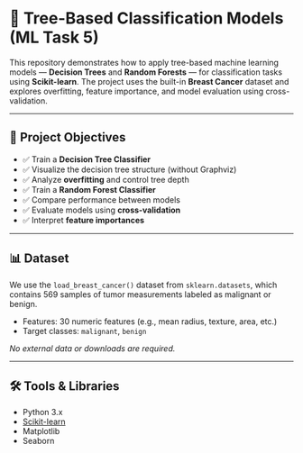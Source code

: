 # 🧠 Tree-Based Classification Models (ML Task 5)

This repository demonstrates how to apply tree-based machine learning models — **Decision Trees** and **Random Forests** — for classification tasks using **Scikit-learn**. The project uses the built-in **Breast Cancer** dataset and explores overfitting, feature importance, and model evaluation using cross-validation.

---

## 🚀 Project Objectives

- ✅ Train a **Decision Tree Classifier**
- ✅ Visualize the decision tree structure (without Graphviz)
- ✅ Analyze **overfitting** and control tree depth
- ✅ Train a **Random Forest Classifier**
- ✅ Compare performance between models
- ✅ Evaluate models using **cross-validation**
- ✅ Interpret **feature importances**

---

## 📊 Dataset

We use the `load_breast_cancer()` dataset from `sklearn.datasets`, which contains 569 samples of tumor measurements labeled as malignant or benign.

- Features: 30 numeric features (e.g., mean radius, texture, area, etc.)
- Target classes: `malignant`, `benign`

_No external data or downloads are required._

---

## 🛠️ Tools & Libraries

- Python 3.x
- [Scikit-learn](https://scikit-learn.org/)
- Matplotlib
- Seaborn
